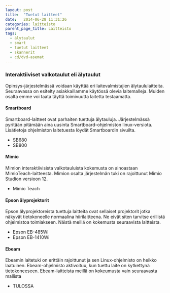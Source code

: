 ```yaml
---
layout: post
title:  "Tuetut laitteet"
date:   2014-06-28 11:31:26
categories: laitteisto
parent_page_title: Laitteisto
tags:
  - älytaulut
  - smart
  - tuetut laitteet
  - skannerit
  - cd/dvd-asemat
---
```


### Interaktiiviset valkotaulut eli älytaulut
Opinsys-järjestelmässä voidaan käyttää eri laitevalmistajien älytaululaitteita. Seuraavassa on esitelty asiakkaillamme käytössä olevia laitemalleja. Muiden osalta emme voi taata täyttä toimivuutta laitetta testaamatta.

#### Smartboard
Smartboard-laitteet  ovat parhaiten tuettuja älytauluja. Järjestelmässä pyritään pitämään aina uusinta Smartboard-ohjelmiston linux-versiota. Lisätietoja ohjelmiston laitetuesta löydät Smartboardin sivuilta.

* SB680
* SB800

#### Mimio
Mimion interaktiivisista valkotauluista kokemusta on ainoastaan MimioTeach-laitteesta. Mimion osalta järjestelmän tuki on rajoittunut Mimio Studion versioon 12.

* Mimio Teach

#### Epson älyprojektorit
Epson älyprojektoreista tuettuja laitteita ovat sellaiset projektorit jotka näkyvät tietokoneelle normaalina hiirilaitteena. Ne eivät siten tarvitse erillistä ohjelmistoa toimiakseen. Näistä meillä on kokemusta seuraavista laitteista.

* Epson EB-485Wi
* Epson EB-1410Wi

#### Ebeam
Ebeamin laitetuki on erittäin rajoittunut ja sen Linux-ohjelmisto on heikko laatuinen. Ebeam-ohjelmisto aktivoituu, kun tuettu laite on kytkettynä tietokoneeseen. Ebeam-laitteista meillä on kokeumusta vain seuraavasta mallista

* TULOSSA
